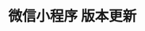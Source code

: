 <!--
 * @Descripttion: 
 * @version: 1.0.0
 * @@Company: ZZCYI
 * @Author: 王
 * @Date: 2020-09-16 17:19:03
 * @LastEditors: 王
 * @LastEditTime: 2020-09-16 17:27:35
 * @Update Descripttion: 
-->
# 微信小程序 版本更新

<template>
  <demo :codeStr="str">
    将代码放在App.vue页面的onLaunch方法中
  </demo>
</template>

<script>
  export default {
    data() {
      return {
        str: `

          <script>
            onLaunch: function() {
              console.log('App Launch')
              /**
               * 检测小程序更新
               */
              // #ifdef MP-WEIXIN
              const updateManager = wx.getUpdateManager()
              
              updateManager.onCheckForUpdate(function (res) {
                // 请求完新版本信息的回调
                console.log(res.hasUpdate)
              })
              
              updateManager.onUpdateReady(function () {
                wx.showModal({
                  title: '更新提示',
                  content: '新版本已经准备好，是否重启应用？',
                  success: function (res) {
                    if (res.confirm) {
                      // 新的版本已经下载好，调用 applyUpdate 应用新版本并重启
                      updateManager.applyUpdate()
                    }
                  }
                })
              })
              
              updateManager.onUpdateFailed(function () {
                // 新版本下载失败
              })
              // #endif
              
              
            }
          <\/script>
        `
      }
    }
  }
</script>